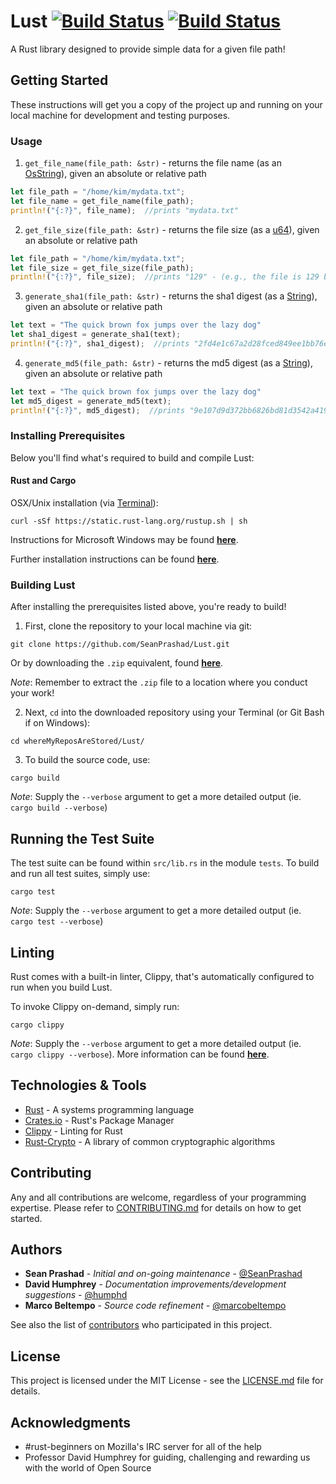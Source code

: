 # Lust [![Build Status](https://travis-ci.org/SeanPrashad/Lust.svg?branch=master)](https://travis-ci.org/SeanPrashad/Lust) [![Build Status]( https://img.shields.io/crates/v/lust.svg)](https://crates.io/crates/lust)

A Rust library designed to provide simple data for a given file path!

## Getting Started

These instructions will get you a copy of the project up and running on your local machine for development and testing purposes.

### Usage

1. `get_file_name(file_path: &str)` - returns the file name (as an [OsString](https://doc.rust-lang.org/std/ffi/struct.OsString.html)), given an absolute or relative path

  ```Rust
  let file_path = "/home/kim/mydata.txt";
  let file_name = get_file_name(file_path);
  println!("{:?}", file_name);  //prints "mydata.txt"
  ```

2. `get_file_size(file_path: &str)` - returns the file size (as a [u64](http://manishearth.github.io/rust-internals-docs/std/primitive.u64.html)), given an absolute or relative path

  ```Rust
  let file_path = "/home/kim/mydata.txt";
  let file_size = get_file_size(file_path);
  println!("{:?}", file_size);  //prints "129" - (e.g., the file is 129 bytes on disk)
  ```

3. `generate_sha1(file_path: &str)` - returns the sha1 digest (as a [String](https://doc.rust-lang.org/std/string/struct.String.html)), given an absolute or relative path

  ```Rust
  let text = "The quick brown fox jumps over the lazy dog"
  let sha1_digest = generate_sha1(text);
  println!("{:?}", sha1_digest);  //prints "2fd4e1c67a2d28fced849ee1bb76e7391b93eb12"
  ```

4. `generate_md5(file_path: &str)` - returns the md5 digest (as a [String](https://doc.rust-lang.org/std/string/struct.String.html)), given an absolute or relative path

  ```Rust
  let text = "The quick brown fox jumps over the lazy dog"
  let md5_digest = generate_md5(text);
  println!("{:?}", md5_digest);  //prints "9e107d9d372bb6826bd81d3542a419d6"
  ```

### Installing Prerequisites

Below you'll find what's required to build and compile Lust:

#### Rust and Cargo

OSX/Unix installation (via [Terminal](https://en.wikipedia.org/wiki/Terminal_(macOS))):

```
curl -sSf https://static.rust-lang.org/rustup.sh | sh
```

Instructions for Microsoft Windows may be found **[here](https://github.com/rust-lang/cargo#compiling-from-source)**.

Further installation instructions can be found **[here](http://doc.crates.io/#installing)**.

### Building Lust

After installing the prerequisites listed above, you're ready to build!

1. First, clone the repository to your local machine via git:

  ```
  git clone https://github.com/SeanPrashad/Lust.git
  ```

  Or by downloading the `.zip` equivalent, found **[here](https://github.com/SeanPrashad/Lust/archive/master.zip)**.

  *Note*: Remember to extract the `.zip` file to a location where you conduct your work!

2. Next, `cd` into the downloaded repository using your Terminal (or Git Bash if on Windows):

  ```
  cd whereMyReposAreStored/Lust/
  ```

3. To build the source code, use:

  ```
  cargo build
  ```

*Note*: Supply the `--verbose` argument to get a more detailed output (ie. `cargo build --verbose`)

## Running the Test Suite

The test suite can be found within `src/lib.rs` in the module `tests`. To build and run all test suites, simply use:

```
cargo test
```

*Note*: Supply the `--verbose` argument to get a more detailed output (ie. `cargo test --verbose`)

## Linting

Rust comes with a built-in linter, Clippy, that's automatically configured to run when you build Lust.

To invoke Clippy on-demand, simply run:

```
cargo clippy
```

*Note*: Supply the `--verbose` argument to get a more detailed output (ie. `cargo clippy --verbose`). More information can be found **[here](https://github.com/rust-lang-nursery/rust-clippy#usage)**.


## Technologies & Tools

* [Rust](https://www.rust-lang.org/en-US/index.html) - A systems programming language
* [Crates.io](https://crates.io/) - Rust's Package Manager
* [Clippy](https://github.com/rust-lang-nursery/rust-clippy#rust-clippy) - Linting for Rust
* [Rust-Crypto](https://crates.io/crates/rust-crypto) - A library of common cryptographic algorithms

## Contributing

Any and all contributions are welcome, regardless of your programming expertise. Please refer to [CONTRIBUTING.md](CONTRIBUTING.md) for details on how to get started.

## Authors

* **Sean Prashad** - *Initial and on-going maintenance* - [@SeanPrashad](https://github.com/SeanPrashad)
* **David Humphrey** - *Documentation improvements/development suggestions* - [@humphd](https://github.com/humphd)
* **Marco Beltempo** - *Source code refinement* - [@marcobeltempo](https://github.com/marcobeltempo)

See also the list of [contributors](https://github.com/SeanPrashad/Lust/graphs/contributors) who participated in this project.

## License

This project is licensed under the MIT License - see the [LICENSE.md](LICENSE.md) file for details.

## Acknowledgments

* #rust-beginners on Mozilla's IRC server for all of the help
* Professor David Humphrey for guiding, challenging and rewarding us with the world of Open Source
